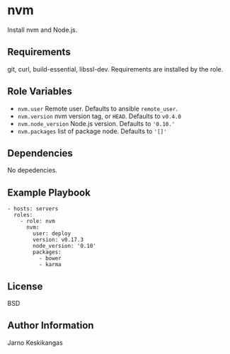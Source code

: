 nvm
===

Install nvm and Node.js.

Requirements
------------

git, curl, build-essential, libssl-dev. Requirements are installed by the role.

Role Variables
--------------

* `nvm.user` Remote user. Defaults to ansible `remote_user`.
* `nvm.version` nvm version tag, or `HEAD`. Defaults to `v0.4.0`
* `nvm.node_version` Node.js version. Defaults to `'0.10.'`
* `nvm.packages` list of package node. Defaults to `'[]'`

Dependencies
------------

No depedencies.

Example Playbook
----------------

    - hosts: servers
      roles:
        - role: nvm
          nvm:
            user: deploy
            version: v0.17.3
            node_version: '0.10'
            packages:
              - bower
              - karma

License
-------

BSD

Author Information
------------------

Jarno Keskikangas
